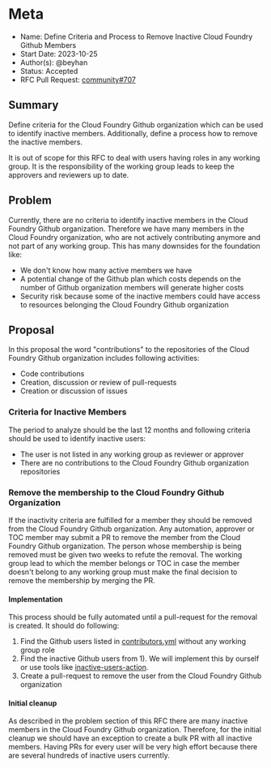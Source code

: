 # Meta
[meta]: #meta
- Name: Define Criteria and Process to Remove Inactive Cloud Foundry Github Members
- Start Date: 2023-10-25
- Author(s): @beyhan
- Status: Accepted
- RFC Pull Request: [community#707](https://github.com/cloudfoundry/community/pull/707)

## Summary

Define criteria for the Cloud Foundry Github organization which can be used to identify inactive members. Additionally, define a process how to remove the inactive members.

It is out of scope for this RFC to deal with users having roles in any working group. It is the responsibility of the working group leads to keep the approvers and reviewers up to date.

## Problem

Currently, there are no criteria to identify inactive members in the Cloud Foundry Github organization. Therefore we have many members in the Cloud Foundry organization, who are not actively contributing anymore and not part of any working group. This has many downsides for the foundation like:
* We don't know how many active members we have
* A potential change of the Github plan which costs depends on the number of Github organization members will generate higher costs
* Security risk because some of the inactive members could have access to resources belonging the Cloud Foundry Github organization

## Proposal

In this proposal the word "contributions" to the repositories of the Cloud Foundry Github organization includes following activities:
* Code contributions
* Creation, discussion or review of pull-requests
* Creation or discussion of issues

### Criteria for Inactive Members

The period to analyze should be the last 12 months and following criteria should be used to identify inactive users:
* The user is not listed in any working group as reviewer or approver
* There are no contributions to the Cloud Foundry Github organization repositories

### Remove the membership to the Cloud Foundry Github Organization

If the inactivity criteria are fulfilled for a member they should be removed from the Cloud Foundry Github organization. Any automation, approver or TOC member may submit a PR to remove the member from the Cloud Foundry Github organization. The person whose membership is being removed must be given two weeks to refute the removal. The working group lead to which the member belongs or TOC in case the member doesn't belong to any working group must make the final decision to remove the membership by merging the PR.

#### Implementation

This process should be fully automated until a pull-request for the removal is created. It should do following:
1. Find the Github users listed in [contributors.yml](https://github.com/cloudfoundry/community/blob/main/org/contributors.yml) without any working group role
2. Find the inactive Github users from 1). We will implement this by ourself or use tools like [inactive-users-action](https://github.com/peter-murray/inactive-users-action/tree/main).
3. Create a pull-request to remove the user from the Cloud Foundry Github organization

#### Initial cleanup
As described in the problem section of this RFC there are many inactive members in the Cloud Foundry Github organization. Therefore, for the initial cleanup we should have an exception to create a bulk PR with all inactive members. Having PRs for every user will be very high effort because there are several hundreds of inactive users currently.

